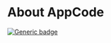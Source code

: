 # About AppCode
[![Generic badge](https://img.shields.io/badge/SUBJECT-STATUS-blue.svg)](https://shields.io/)
